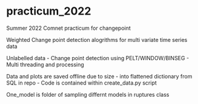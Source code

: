 # practicum_2022
Summer 2022 Comnet practicum for changepoint


Weighted Change point detection alogrithms for multi variate time series data

Unlabelled data - Change point detection using PELT/WINDOW/BINSEG - Multi threading and processing

Data and plots are saved offline due to size - into flattened dictionary from SQL in repo - Code is contained within create_data.py script

One_model is folder of sampling differnt models in ruptures class
